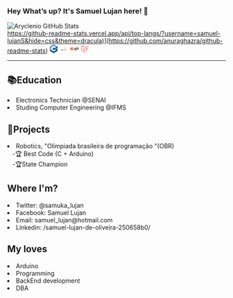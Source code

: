 ### Hey What’s up? It's Samuel Lujan here! 👋
![Aryclenio GitHub Stats](https://github-readme-stats.vercel.app/api?username=samuel-lujan&show_icons=true)<br>
https://github-readme-stats.vercel.app/api/top-langs/?username=samuel-lujanS&hide=css&theme=dracula)](https://github.com/anuraghazra/github-readme-stats)
<code><img height="20" src="https://raw.githubusercontent.com/github/explore/80688e429a7d4ef2fca1e82350fe8e3517d3494d/topics/cpp/cpp.png"></code>
<code><img height="20" src="https://raw.githubusercontent.com/github/explore/80688e429a7d4ef2fca1e82350fe8e3517d3494d/topics/mysql/mysql.png"></code>
<code><img height="20" src="https://raw.githubusercontent.com/github/explore/80688e429a7d4ef2fca1e82350fe8e3517d3494d/topics/git/git.png"></code>
<code><img height="20" src="https://raw.githubusercontent.com/github/explore/80688e429a7d4ef2fca1e82350fe8e3517d3494d/topics/laravel/laravel.png"></code>
<hr>
<h2>📚Education</h2>
  <li>Electronics Technician @SENAI</li>
  <li>Studing Computer Engineering @IFMS</li>
<h2>🧪Projects</h2>
  <li>Robotics, "Olímpiada brasileira de programação "(OBR)</li>
      &nbsp;&nbsp;&nbsp;-🏆 Best Code (C + Arduino)
      <br>&nbsp;&nbsp;&nbsp;-🏆State Champion 
<h2>Where I'm?</h2>
  <li>Twitter: @samuka_lujan</li>
  <li>Facebook: Samuel Lujan</li>
  <li>Email: samuel_lujan@hotmail.com</li>
  <li>Linkedin: /samuel-lujan-de-oliveira-250658b0/</li>
  
 <h2>My loves</h2>
  <li>Arduino</li>
  <li>Programming</li>
  <li>BackEnd development</li>
  <li>DBA</li>
<!--
**samuel-lujan/samuel-lujan** is a ✨ _special_ ✨ repository because its `README.md` (this file) appears on your GitHub profile.

Here are some ideas to get you started:


- 🌱 I’m currently learning ...
- 👯 I’m looking to collaborate on ...
- 🤔 I’m looking for help with ...
- 💬 Ask me about ...
- 📫 How to reach me: ...
- 😄 Pronouns: ...
- ⚡ Fun fact: ...
-->

